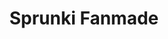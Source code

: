 ---
slug: sprunki-fanmade
title: Sprunki Fanmade
description: "Sprunki Fanmade is an exciting online game. Play for free directly in your browser!"
icon: /images/popular_mods/Sprunki Fanmade.png
url: https://wowtbc.net/sprunkin/fanmade/index.html
previewImage: /images/popular_mods/Sprunki Fanmade.png
type: popular mods

# SEO配置
seo:
  title: "Sprunki Fanmade - Play Free Online Game | Fun Browser Games"
  description: "Sprunki Fanmade - Play this fun online game for free in your browser. No download required!"
  ogImage: "/images/popular_mods/Sprunki Fanmade.png"
  keywords: "sprunki-fanmade, online game, browser game, free game, popular mods game, play online"

videoUrls:
  - https://www.youtube.com/embed/example1
  - https://www.youtube.com/embed/example2

whyPlay:
  title: "Why Play Sprunki Fanmade?"
  items:
    - "Immersive Gameplay: Sprunki Fanmade offers an engaging and immersive gaming experience that will keep you entertained for hours"
    - "Challenging Levels: Test your skills with increasingly difficult challenges and obstacles"
    - "Beautiful Graphics: Enjoy stunning visuals and smooth animations that bring the game world to life"
    - "Regular Updates: New content and features are added regularly to keep the game fresh and exciting"
    - "Free to Play: Experience all the fun without spending a penny"
    - "Community Features: Connect with other players, share strategies, and compete for high scores"
    - "Cross-Platform: Play on any device with a web browser, no downloads required"

features:
  title: "Key Features of Sprunki Fanmade"
  image: "/images/popular_mods/Sprunki Fanmade.png"
  items:
    - "Intuitive Controls: Easy to learn controls make Sprunki Fanmade accessible for players of all skill levels"
    - "Multiple Game Modes: Enjoy various gameplay options that provide different challenges and experiences"
    - "Character Customization: Personalize your gaming experience with unique characters and items"
    - "Achievement System: Complete special tasks to earn rewards and recognition"
    - "Leaderboards: Compete with players worldwide and see who can achieve the highest scores"

characteristics:
  title: "Game Characteristics"
  image: "/images/popular_mods/Sprunki Fanmade.png"
  items:
    - "Genre: Popular mods game with elements of strategy and skill"
    - "Difficulty: Suitable for both casual gamers and those seeking a challenge"
    - "Play Time: Quick sessions or extended gameplay, depending on your preference"
    - "Art Style: Vibrant and engaging visuals that enhance the gaming experience"
    - "Sound Design: Immersive audio that complements the gameplay perfectly"

info: "Sprunki Fanmade is an exciting online game that offers players a unique and engaging gaming experience. With its intuitive controls, stunning visuals, and challenging gameplay, Sprunki Fanmade provides hours of entertainment for players of all ages and skill levels. Whether you're looking for a quick gaming session during a break or an extended play session, Sprunki Fanmade delivers an immersive experience that will keep you coming back for more. The game features multiple levels of increasing difficulty, ensuring that players are constantly challenged as they progress. With regular updates adding new content and features, Sprunki Fanmade remains fresh and exciting, providing endless entertainment options for its growing community of players."

howToPlayIntro: "Welcome to Sprunki Fanmade! This guide will walk you through the basics and help you master the game. Whether you're a beginner or looking to improve your skills, these tips and instructions will enhance your gaming experience."

howToPlaySteps:
  - title: "Getting Started"
    description: "Begin your Sprunki Fanmade adventure by familiarizing yourself with the controls. Use your keyboard or mouse to navigate through the game interface. The tutorial will guide you through the basic mechanics and help you understand the objectives."
  - title: "Understanding the Objectives"
    description: "In Sprunki Fanmade, your main goal is to progress through levels by completing specific objectives. Each level presents unique challenges that require different strategies and approaches."
  - title: "Mastering the Controls"
    description: "Practice using the controls to improve your precision and reaction time. Sprunki Fanmade requires quick reflexes and strategic thinking to overcome obstacles and defeat opponents."
  - title: "Utilizing Power-ups"
    description: "Collect power-ups throughout the game to enhance your abilities and overcome difficult challenges. Each power-up offers unique advantages that can be crucial for success."
  - title: "Developing Strategies"
    description: "As you progress in Sprunki Fanmade, develop effective strategies for different scenarios. Analyze patterns, anticipate challenges, and adapt your approach to maximize your performance."

faq:
  title: "Frequently Asked Questions about Sprunki Fanmade"
  items:
    - question: "Is Sprunki Fanmade free to play?"
      answer: "Yes, Sprunki Fanmade is completely free to play directly in your web browser. No downloads or purchases are required to enjoy the full game experience."
    - question: "Can I play Sprunki Fanmade on mobile devices?"
      answer: "Yes, Sprunki Fanmade is optimized for both desktop and mobile play. You can enjoy the game on any device with a web browser and internet connection."
    - question: "Are there any in-game purchases?"
      answer: "While Sprunki Fanmade is free to play, there may be optional in-game purchases available for cosmetic items or additional features that don't affect core gameplay."
    - question: "How often is Sprunki Fanmade updated?"
      answer: "The developers regularly update Sprunki Fanmade with new content, features, and improvements based on player feedback and game performance."
    - question: "Can I play Sprunki Fanmade offline?"
      answer: "Currently, Sprunki Fanmade requires an internet connection to play as it's a browser-based online game."
    - question: "Is Sprunki Fanmade suitable for children?"
      answer: "Yes, Sprunki Fanmade is designed to be family-friendly and suitable for players of all ages."
    - question: "How do I report bugs or issues?"
      answer: "If you encounter any problems while playing Sprunki Fanmade, you can report them through the game's support page or contact the developers directly through their website."
    - question: "Still Have Questions?"
      answer: "If you have additional questions about Sprunki Fanmade that aren't covered in this FAQ, please visit our support center or contact our customer service team for assistance."
---